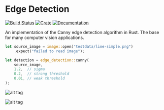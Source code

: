 Edge Detection
==============
[![Build Status](https://github.com/polyfloyd/edge-detection-rs/workflows/CI/badge.svg)](https://github.com/polyfloyd/edge-detection-rs/actions)
[![Crate](https://img.shields.io/crates/v/edge-detection.svg)](https://crates.io/crates/edge-detection)
[![Documentation](https://docs.rs/edge-detection/badge.svg)](https://docs.rs/edge-detection/)

An implementation of the Canny edge detection algorithm in Rust. The base for
many computer vision applications.

```rust
let source_image = image::open("testdata/line-simple.png")
    .expect("failed to read image");

let detection = edge_detection::canny(
    source_image,
    1.2,  // sigma
    0.2,  // strong threshold
    0.01, // weak threshold
);
```

![alt tag](https://raw.githubusercontent.com/polyfloyd/edge-detection-rs/master/media/demo-circle.png "Circle")

![alt tag](https://raw.githubusercontent.com/polyfloyd/edge-detection-rs/master/media/demo-peppers.png "Peppers")
